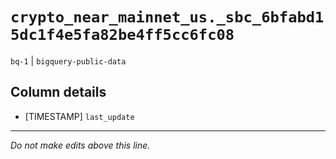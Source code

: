 # `crypto_near_mainnet_us._sbc_6bfabd15dc1f4e5fa82be4ff5cc6fc08`
`bq-1` | `bigquery-public-data`

## Column details
* [TIMESTAMP] `last_update`

-------------------------------------------------------------------------------
*Do not make edits above this line.*
